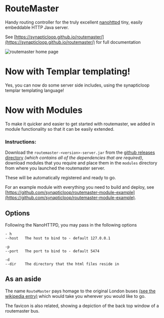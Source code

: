 # RouteMaster

Handy routing controller for the truly excellent [nanohttpd](https://github.com/NanoHttpd/nanohttpd) tiny, easily embeddable HTTP Java server.

See [https://synapticloop.github.io/routemaster/](https://synapticloop.github.io/routemaster/) for full documentation

![routemaster home page](https://raw.github.com/synapticloop/routemaster/master/src/main/wiki/images/nano-httpd-home.png)

# Now with Templar templating!

Yes, you can now do some server side includes, using the synapticloop templar templating language!

# Now with Modules

To make it quicker and easier to get started with routemaster, we added in module 
functionality so that it can be easily extended.

### Instructions:

Download the `routemaster-<version>-server.jar`  from the [github releases directory](https://github.com/synapticloop/routemaster/releases) *(which contains all of the dependencies that are required)*, download modules that you require and place them in the `modules` directory from where you launched the routemaster server.  

These will be automatically registered and ready to go.

For an example module with everything you need to build and deploy, see [https://github.com/synapticloop/routemaster-module-example](https://github.com/synapticloop/routemaster-module-example).




## Options

Following the NanoHTTPD, you may pass in the following options

```
- h      
--host   The host to bind to - default 127.0.0.1

-p
--port   The port to bind to - default 5474

-d
--dir    The directory that the html files reside in

```

## As an aside

The name ```RouteMaster``` pays homage to the original London buses [(see the wikipedia entry)](http://en.wikipedia.org/wiki/Routemaster) which would take you wherever you would like to go.

The favicon is also related, showing a depiction of the back top window of a routemaster bus.

